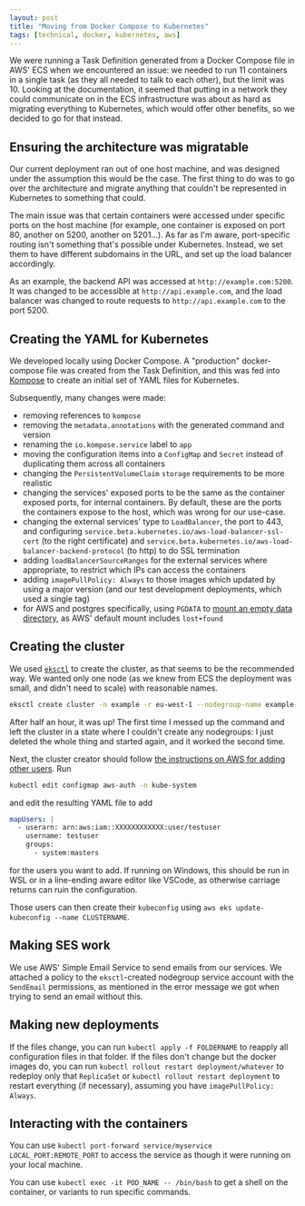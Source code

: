 ```yaml
---
layout: post
title: "Moving from Docker Compose to Kubernetes"
tags: [technical, docker, kubernetes, aws]
---
```


We were running a Task Definition generated from a Docker Compose file in AWS' ECS when we encountered an issue: we needed to run 11 containers in a single task (as they all needed to talk to each other), but the limit was 10. Looking at the documentation, it seemed that putting in a network they could communicate on in the ECS infrastructure was about as hard as migrating everything to Kubernetes, which would offer other benefits, so we decided to go for that instead.

## Ensuring the architecture was migratable

Our current deployment ran out of one host machine, and was designed under the assumption this would be the case. The first thing to do was to go over the architecture and migrate anything that couldn't be represented in Kubernetes to something that could.

The main issue was that certain containers were accessed under specific ports on the host machine (for example, one container is exposed on port 80, another on 5200, another on 5201...). As far as I'm aware, port-specific routing isn't something that's possible under Kubernetes. Instead, we set them to have different subdomains in the URL, and set up the load balancer accordingly.

As an example, the backend API was accessed at `http://example.com:5200`. It was changed to be accessible at `http://api.example.com`, and the load balancer was changed to route requests to `http://api.example.com` to the port 5200.

## Creating the YAML for Kubernetes

We developed locally using Docker Compose. A "production" docker-compose file was created from the Task Definition, and this was fed into [Kompose](https://kompose.io/) to create an initial set of YAML files for Kubernetes.

Subsequently, many changes were made:
* removing references to `kompose`
 * removing the `metadata.annotations` with the generated command and version
 * renaming the `io.kompose.service` label to `app`
* moving the configuration items into a `ConfigMap` and `Secret` instead of duplicating them across all containers
* changing the `PersistentVolumeClaim` `storage` requirements to be more realistic
* changing the services' exposed ports to be the same as the container exposed ports, for internal containers. By default, these are the ports the containers expose to the host, which was wrong for our use-case.
* changing the external services' type to `LoadBalancer`, the port to 443, and configuring `service.beta.kubernetes.io/aws-load-balancer-ssl-cert` (to the right certificate) and `service.beta.kubernetes.io/aws-load-balancer-backend-protocol` (to http) to do SSL termination
* adding `loadBalancerSourceRanges` for the external services where appropriate, to restrict which IPs can access the containers
* adding `imagePullPolicy: Always` to those images which updated by using a major version (and our test development deployments, which used a single tag)
* for AWS and postgres specifically, using `PGDATA` to [mount an empty data directory](https://github.com/docker-library/postgres/issues/263#issuecomment-460998040), as AWS' default mount includes `lost+found`

## Creating the cluster

We used [`eksctl`](https://eksctl.io/) to create the cluster, as that seems to be the recommended way. We wanted only one node (as we knew from ECS the deployment was small, and didn't need to scale) with reasonable names.

```bash
eksctl create cluster -n example -r eu-west-1 --nodegroup-name example-nodegroup -N 1
```

After half an hour, it was up! The first time I messed up the command and left the cluster in a state where I couldn't create any nodegroups: I just deleted the whole thing and started again, and it worked the second time.

Next, the cluster creator should follow [the instructions on AWS for adding other users](https://aws.amazon.com/premiumsupport/knowledge-center/eks-api-server-unauthorized-error/). Run

```bash
kubectl edit configmap aws-auth -n kube-system
```

and edit the resulting YAML file to add

```yaml
mapUsers: |
  - userarn: arn:aws:iam::XXXXXXXXXXXX:user/testuser
    username: testuser
    groups:
      - system:masters
```

for the users you want to add. If running on Windows, this should be run in WSL or in a line-ending aware editor like VSCode, as otherwise carriage returns can ruin the configuration.

Those users can then create their `kubeconfig` using `aws eks update-kubeconfig --name CLUSTERNAME`.

## Making SES work

We use AWS' Simple Email Service to send emails from our services. We attached a policy to the `eksctl`-created nodegroup service account with the `SendEmail` permissions, as mentioned in the error message we got when trying to send an email without this.

## Making new deployments

If the files change, you can run `kubectl apply -f FOLDERNAME` to reapply all configuration files in that folder. If the files don't change but the docker images do, you can run `kubectl rollout restart deployment/whatever` to redeploy only that `ReplicaSet` or `kubectl rollout restart deployment` to restart everything (if necessary), assuming you have `imagePullPolicy: Always`.

## Interacting with the containers

You can use `kubectl port-forward service/myservice LOCAL_PORT:REMOTE_PORT` to access the service as though it were running on your local machine.

You can use `kubectl exec -it POD_NAME -- /bin/bash` to get a shell on the container, or variants to run specific commands.
